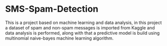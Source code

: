 # SMS-Spam-Detection
This is a project based on machine learning and data analysis, in this project a dataset of spam and non-spam messages is imported from Kaggle and data analysis is performed, along with that a predictive model is build using multinomial naive-bayes machine learning algorithm.
